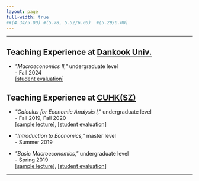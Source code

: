 ```yaml
---
layout: page
full-width: true
##(4.34/5.00) #(5.78, 5.52/6.00)  #(5.29/6.00)
---
```


<hr size="2px">

## Teaching Experience at [Dankook Univ.](https://www.dankook.ac.kr/en/web/international/102) 
* _"Macroeconomics II,"_ undergraduate level <br>
  -&nbsp;Fall 2024 <br>
  [[student evaluation](https://econhanwt.github.io/my_docs/notes/Eval_Macro2024_fall.pdf)]   

## Teaching Experience at [CUHK(SZ)](https://sme.cuhk.edu.cn/en)
* _"Calculus for Economic Analysis I,"_ undergraduate level <br>
  -&nbsp;Fall 2019, Fall 2020 <br>
  [[sample lecture](https://econhanwt.github.io/my_docs/notes/Note_Continuity_Wontae_Han.pdf)], [[student evaluation](https://econhanwt.github.io/my_docs/notes/Eval_MAT1010_Wontae_HAN.pdf)]    

* _"Introduction to Economics,"_ master level <br>
  -&nbsp;Summer 2019 <br>

* _"Basic Macroeconomics,"_ undergraduate level <br>
  -&nbsp;Spring 2019 <br>
  [[sample lecture](https://econhanwt.github.io/my_docs/notes/Note_Aggregate_Demand_Supply_Wontae_Han.pdf)], [[student evaluation](https://econhanwt.github.io/my_docs/notes/Eval_ECO2021_Wontae_HAN.pdf)]   

<hr size="2px">
